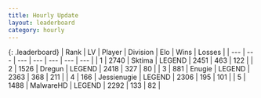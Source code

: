 ```yaml
---
title: Hourly Update
layout: leaderboard
category: hourly
---
```


{: .leaderboard}
| Rank | LV | Player | Division | Elo | Wins | Losses |
| --- | --- | --- | --- | --- | --- | --- |
| <span data-change="0">1</span> | 2740 | <span title="ID: 353063">Sktima</span> | LEGEND | <span data-change="0">2451</span> | <span data-change="0">463</span> | <span data-change="0">122</span> |
| <span data-change="0">2</span> | 1526 | <span title="ID: 337810">Dregun</span> | LEGEND | <span data-change="0">2418</span> | <span data-change="0">327</span> | <span data-change="0">80</span> |
| <span data-change="0">3</span> | 881 | <span title="ID: 623502">Enugie</span> | LEGEND | <span data-change="0">2363</span> | <span data-change="0">368</span> | <span data-change="0">211</span> |
| <span data-change="0">4</span> | 166 | <span title="ID: 756478">Jessienugie</span> | LEGEND | <span data-change="0">2306</span> | <span data-change="0">195</span> | <span data-change="0">101</span> |
| <span data-change="0">5</span> | 1488 | <span title="ID: 261794">MalwareHD</span> | LEGEND | <span data-change="0">2292</span> | <span data-change="0">133</span> | <span data-change="0">82</span> |
